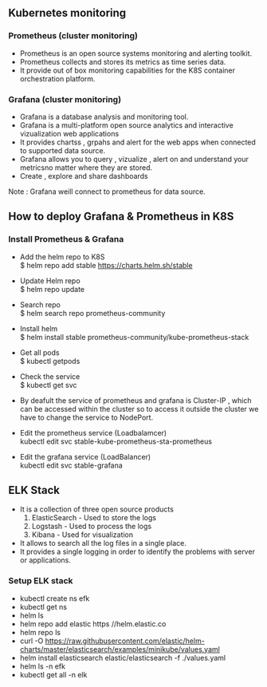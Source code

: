 ## Kubernetes monitoring 

### Prometheus (cluster monitoring)
- Prometheus is an open source systems monitoring and alerting toolkit.
- Prometheus collects and stores its metrics as time series data.
- It provide out of box monitoring capabilities for the K8S container orchestration platform.

### Grafana (cluster monitoring)

- Grafana is a database analysis and monitoring tool.
- Grafana is a multi-platform open source analytics and interactive vizualization web applications
- It provides chartss , grpahs and alert for the web apps when connected to supported data source.
- Grafana allows you to query , vizualize , alert on and understand your metricsno matter where they are stored.
- Create , explore and share dashboards

Note : Grafana weill connect to prometheus for data source.

## How to deploy Grafana & Prometheus in K8S

### Install Prometheus & Grafana

- Add the helm repo to K8S <br>
$ helm repo add stable https://charts.helm.sh/stable
- Update Helm repo <br>
$ helm repo update
- Search repo <br>
$ helm search repo prometheus-community
- Install helm <br>
$ helm install stable prometheus-community/kube-prometheus-stack
- Get all pods <br>
$ kubectl getpods
- Check the service <br>
$ kubectl get svc

- By deafult the service of prometheus and grafana is Cluster-IP , which can be accessed within the cluster so to access it outside the cluster we have to change the service to NodePort.

- Edit the prometheus service (Loadbalamcer) <br> 
kubectl edit svc stable-kube-prometheus-sta-prometheus
- Edit the grafana service (LoadBalancer) <br>
kubectl edit svc stable-grafana

## ELK Stack
- It is a collection of three open source products
  1. ElasticSearch - Used to store the logs
  2. Logstash - Used to process the logs
  3. Kibana - Used for visualization
- It allows to search all the log files in a single place.
- It provides a single logging in order to identify the problems with server or applications.

### Setup ELK stack

- kubectl create ns efk
- kubectl get ns
- helm ls
- helm repo add elastic https //helm.elastic.co
- helm repo ls
- curl -O https://raw.githubusercontent.com/elastic/helm-charts/master/elasticsearch/examples/minikube/values.yaml
- helm install elasticsearch elastic/elasticsearch -f ./values.yaml
- helm ls -n efk
- kubectl get all -n elk
